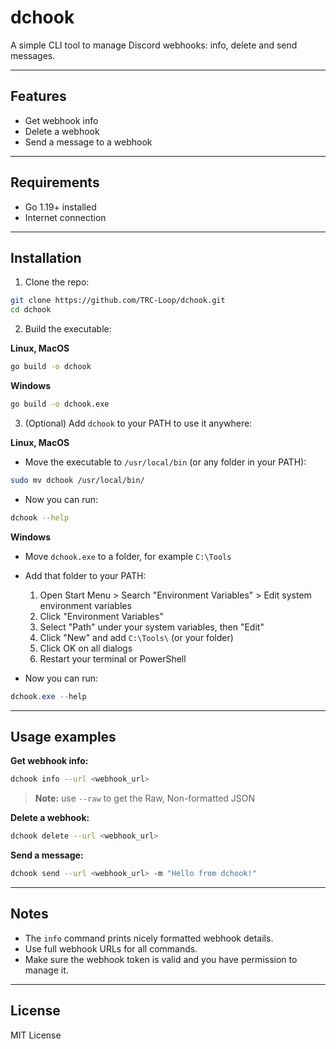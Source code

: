# dchook

A simple CLI tool to manage Discord webhooks: info, delete and send messages.

---

## Features

- Get webhook info
- Delete a webhook
- Send a message to a webhook

---

## Requirements

- Go 1.19+ installed
- Internet connection

---

## Installation

1. Clone the repo:

```bash
git clone https://github.com/TRC-Loop/dchook.git
cd dchook
````

2. Build the executable:

**Linux, MacOS**

```bash
go build -o dchook
```

**Windows**

```bash
go build -o dchook.exe
```

3. (Optional) Add `dchook` to your PATH to use it anywhere:

**Linux, MacOS**

* Move the executable to `/usr/local/bin` (or any folder in your PATH):

```bash
sudo mv dchook /usr/local/bin/
```

* Now you can run:

```bash
dchook --help
```

**Windows**

* Move `dchook.exe` to a folder, for example `C:\Tools`

* Add that folder to your PATH:

  1. Open Start Menu > Search "Environment Variables" > Edit system environment variables
  2. Click "Environment Variables"
  3. Select "Path" under your system variables, then "Edit"
  4. Click "New" and add `C:\Tools\` (or your folder)
  5. Click OK on all dialogs
  6. Restart your terminal or PowerShell

* Now you can run:

```powershell
dchook.exe --help
```

---

## Usage examples

**Get webhook info:**

```bash
dchook info --url <webhook_url>
```

> **Note:** use `--raw` to get the Raw, Non-formatted JSON

**Delete a webhook:**

```bash
dchook delete --url <webhook_url>
```

**Send a message:**

```bash
dchook send --url <webhook_url> -m "Hello from dchook!"
```

---

## Notes

* The `info` command prints nicely formatted webhook details.
* Use full webhook URLs for all commands.
* Make sure the webhook token is valid and you have permission to manage it.

---

## License

MIT License